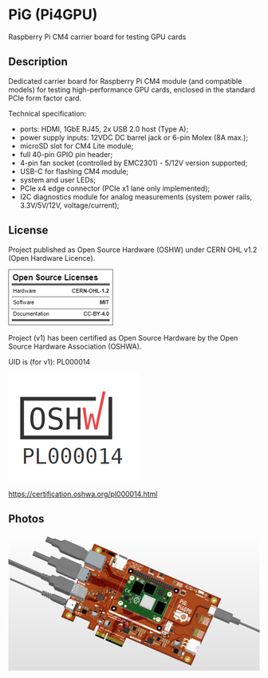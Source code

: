 
# PiG (Pi4GPU)
Raspberry Pi CM4 carrier board for testing GPU cards

## Description

Dedicated carrier board for Raspberry Pi CM4 module (and compatible models) for testing high-performance GPU cards, enclosed in the standard PCIe form factor card.

Technical specification:
- ports: HDMI, 1GbE RJ45, 2x USB 2.0 host (Type A);
- power supply inputs: 12VDC DC barrel jack or 6-pin Molex (8A max.);
- microSD slot for CM4 Lite module;
- full 40-pin GPIO pin header;
- 4-pin fan socket (controlled by EMC2301) - 5/12V version supported;
- USB-C for flashing CM4 module;
- system and user LEDs;
- PCIe x4 edge connector (PCIe x1 lane only implemented);
- I2C diagnostics module for analog measurements (system power rails, 3.3V/5V/12V, voltage/current);

## License

Project published as Open Source Hardware (OSHW) under CERN OHL v1.2 (Open Hardware Licence).

![Screenshot](oshw_facts.png)

Project (v1) has been certified as Open Source Hardware by the Open Source Hardware Association (OSHWA).

UID is (for v1): PL000014

![Screenshot](OSHW_PL000014.png)

https://certification.oshwa.org/pl000014.html

## Photos
![Screenshot](pictures/Pi4GPU_v2_2023-04-13_1.png)
